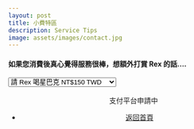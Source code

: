 ```yaml
---
layout: post
title: 小費特區
description: Service Tips
image: assets/images/contact.jpg
---
```

<h4>如果您消費後真心覺得服務很棒，想額外打賞 Rex 的話.... <br /></h4>


<form action="https://www.paypal.com/cgi-bin/webscr" method="post" target="_top">
	<input type="hidden" name="cmd" value="_s-xclick">
	<input type="hidden" name="hosted_button_id" value="UDD4RN3HXVH6W">
    <div class="select-wrapper">
		<select name="os0">
			<option value="Rex 喝星巴克">請 Rex 喝星巴克 NT$150 TWD</option>
			<option value="Rex 吃好點">請 Rex 吃烤雞 NT$300 TWD</option>
			<option value="Rex 生活費">贊助 Rex 生活費 NT$500 TWD</option>
			<option value="Rex 學費">贊助 Rex 生活費 NT$1,000 TWD</option>
		</select>
    </div>
	<br />
	<input type="hidden" name="currency_code" value="TWD">
	<center>
		支付平台申請中
	</center>
</form>

<!-- Main -->
<div class="content">
    <p style="text-transform: uppercase;"></p>
         <ul class="actions">
            <center>
                <li><a href="{{site.basurl}}/" class="button special fa fa-home">返回首頁</a></li>
             </center>
        </ul>
</div>